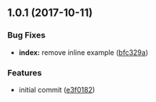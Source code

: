 <a name="1.0.1"></a>
## 1.0.1 (2017-10-11)


### Bug Fixes

* **index:** remove inline example ([bfc329a](https://github.com/poppinss/cli-step/commit/bfc329a))


### Features

* initial commit ([e3f0182](https://github.com/poppinss/cli-step/commit/e3f0182))



